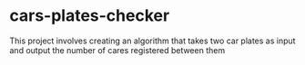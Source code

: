 # cars-plates-checker
This project involves creating an algorithm that takes two car plates as input and output the number of cares registered between them
